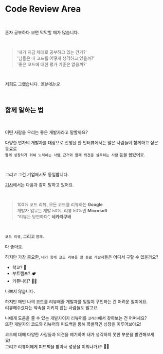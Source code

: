 # Code Review Area

<br>

혼자 공부하다 보면 막막할 때가 많습니다.

<br> 

> '내가 지금 제대로 공부하고 있는 건가?' <br>
> '남들은 내 코드를 어떻게 생각하고 있을까?' <br>
> '좋은 코드에 대한 평가 기준은 없을까?'
> 
<br>

저희도 그랬습니다. *옛날에는요.*

<br>

## 함께 일하는 법

<br>

어떤 사람을 우리는 좋은 개발자라고 말할까요? <br>

다양한 연차의 개발자를 대상으로 진행된 한 인터뷰에서는 많은 사람들이 함께하고 싶은 동료로 <br>
`함께 성장하기 위해 노력하는 사람`, `근거와 함께 의견을 설득하는 사람` 등을 꼽았어요.

<br>

그리고 그건 기업에서도 동일합니다.<br>

[기사](https://www.samsungsds.com/kr/insights/global_code_review.html)에서는 다음과 같이 말하고 있어요.

<br>

>100% 코드 리뷰, 모든 코드를 리뷰하는 **Google**<br>
개발자 업무는 개발 50%, 리뷰 50%인 **Microsoft**<br>
“리뷰는 당연하다”, **네카라쿠배**

<br>

`코드 리뷰`, 그리고 `함께`.<br>

다 좋아요.

하지만 가장 중요한, `내가 함께 코드 리뷰를 할 동료 개발자`들은 어디서 구할 수 있을까요?

- 학교? 🏫
- 부트캠프? 🏕️
- 커뮤니티? 🤼‍♀️

나쁘지 않습니다.

하지만 매번 나의 코드를 리뷰해줄 개발자를 일일이 구인하는 건 어려운 일이에요.<br>
리뷰해주겠다는 약속을 지키지 않는 사람들도 많고요.

나에게 도움을 줄 수 있는 개발자이자 리뷰어를 `코레아`에서 찾아보는 건 어떠세요?<br>
또한 개발자의 코드와 리뷰어의 피드백을 통해 폭발적인 성장을 이루어보아요!

코드에 대해 다양한 사람들과 의견을 얘기하며 내가 생각하지 못한 부분을 발견해보세요!<br>
그리고 리뷰어에게 피드백을 받아서 성장을 이뤄나가요! 🙂🙂

